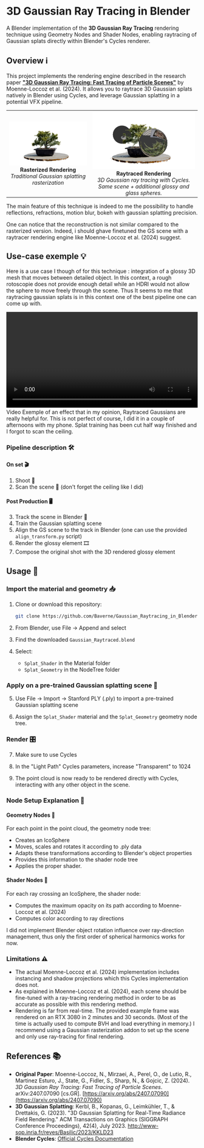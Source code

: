 # 3D Gaussian Ray Tracing in Blender

A Blender implementation of the **3D Gaussian Ray Tracing** rendering technique using Geometry Nodes and Shader Nodes, enabling raytracing of Gaussian splats directly within Blender's Cycles renderer.

## Overview ℹ️

This project implements the rendering engine described in the research paper [**"3D Gaussian Ray Tracing: Fast Tracing of Particle Scenes"**](https://arxiv.org/abs/2407.07090) by Moenne-Loccoz et al. (2024). It allows you to raytrace 3D Gaussian splats natively in Blender using Cycles, and leverage Gaussian splatting in a potential VFX pipeline.

<div align="center">
  <table>
    <tr>
      <td align="center">
        <img src="images/Rasterized.png" alt="Rasterized Gaussian Splatting" width="400"/>
        <br/>
        <b>Rasterized Rendering</b>
        <br/>
        <em>Traditional Gaussian splatting rasterization</em>
      </td>
      <td align="center">
        <img src="images/Raytraced.png" alt="Raytraced Gaussian Splatting" width="400"/>
        <br/>
        <b>Raytraced Rendering</b>
        <br/>
        <em>3D Gaussian ray tracing with Cycles. Same scene + additional glossy and glass spheres.</em>
      </td>
    </tr>
  </table>
</div>

The main feature of this technique is indeed to me the possibility to handle reflections, refractions, motion blur, bokeh with gaussian splatting precision.

One can notice that the reconstruction is not similar compared to the rasterized version. Indeed, i should ghave finetuned the GS scene with a raytracer rendering engine like Moenne-Loccoz et al. (2024) suggest.

## Use-case exemple 💡

Here is a use case I though of for this technique : integration of a glossy 3D mesh that moves between detailed object.
In this context, a rough rotoscopie does not provide enough detail while an HDRI would not allow the sphere to move freely through the scene. 
Thus It seems to me that raytracing gaussian splats is in this context one of the best pipeline one can come up with.

<video src="https://github.com/user-attachments/assets/4828d9df-3dc6-4475-935f-111405329c5c" controls width="100%"></video>
Video Exemple of an effect that in my opinion, Raytraced Gaussians are really helpful for. This is not perfect of course, I did it in a couple of afternoons with my phone. Splat training has been cut half way finished and I forgot to scan the ceiling.


### Pipeline description 🛠️

#### On set 🎬
1. Shoot 📸
2. Scan the scene 📡 (don't forget the ceiling like I did)

#### Post Production 🖥️
3. Track the scene in Blender 🔎
4. Train the Gaussian splatting scene
5. Align the GS scene to the track in Blender (one can use the provided `align_transform.py` script)
6. Render the glossy element 🎞️
7. Compose the original shot with the 3D rendered glossy element

## Usage 🧭

### Import the material and geometry 📥
1. Clone or download this repository:
    ```bash
    git clone https://github.com/Baverne/Gaussian_Raytracing_in_Blender.git
    ```

2. From Blender, use File → Append and select

3. Find the downloaded `Gaussian_Raytraced.blend`

4. Select:
    - `Splat_Shader` in the Material folder
    - `Splat_Geometry` in the NodeTree folder

### Apply on a pre-trained Gaussian splatting scene 📂

5. Use File → Import → Stanford PLY (.ply) to import a pre-trained Gaussian splatting scene

6. Assign the `Splat_Shader` material and the `Splat_Geometry` geometry node tree.

### Render 🎛️

7. Make sure to use Cycles

8. In the "Light Path" Cycles parameters, increase "Transparent" to 1024

9. The point cloud is now ready to be rendered directly with Cycles, interacting with any other object in the scene.


### Node Setup Explanation 🧩

#### Geometry Nodes 🧩
For each point in the point cloud, the geometry node tree:
- Creates an IcoSphere
- Moves, scales and rotates it according to .ply data
- Adapts these transformations according to Blender's object properties
- Provides this information to the shader node tree
- Applies the proper shader.


#### Shader Nodes 🎨
For each ray crossing an IcoSphere, the shader node:
- Computes the maximum opacity on its path according to Moenne-Loccoz et al. (2024)
- Computes color according to ray directions

I did not implement Blender object rotation influence over ray-direction management, thus only the first order of spherical harmonics works for now.


### Limitations ⚠️

- The actual Moenne-Loccoz et al. (2024) implementation includes instancing and shadow projections which this Cycles implementation does not.
- As explained in Moenne-Loccoz et al. (2024), each scene should be fine-tuned with a ray-tracing rendering method in order to be as accurate as possible with this rendering method.
- Rendering is far from real-time. The provided example frame was rendered on an RTX 3080 in 2 minutes and 30 seconds. (Most of the time is actually used to compute BVH and load everything in memory.) I recommend using a Gaussian rasterization addon to set up the scene and only use ray-tracing for final rendering.

## References 📚

- **Original Paper**: Moenne-Loccoz, N., Mirzaei, A., Perel, O., de Lutio, R., Martinez Esturo, J., State, G., Fidler, S., Sharp, N., & Gojcic, Z. (2024). *3D Gaussian Ray Tracing: Fast Tracing of Particle Scenes*. arXiv:2407.07090 [cs.GR]. [https://arxiv.org/abs/2407.07090](https://arxiv.org/abs/2407.07090)
- **3D Gaussian Splatting**: Kerbl, B., Kopanas, G., Leimkühler, T., & Drettakis, G. (2023). "3D Gaussian Splatting for Real-Time Radiance Field Rendering." ACM Transactions on Graphics (SIGGRAPH Conference Proceedings), 42(4), July 2023. http://www-sop.inria.fr/reves/Basilic/2023/KKLD23
- **Blender Cycles**: [Official Cycles Documentation](https://docs.blender.org/manual/en/latest/render/cycles/index.html)


